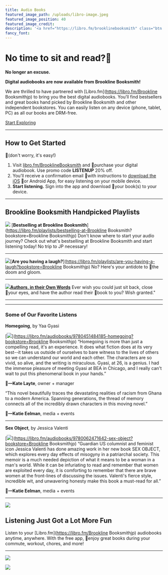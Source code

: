```yaml
---
title: Audio Books
featured_image_path: /uploads/libro-image.jpeg
featured_image_position: 40
featured_image_credit:
description: '<a href="https://libro.fm/brooklinebooksmith" class="btn btn-primary">Libro.fm</a>'
fancy_font:
---
```


# No time to sit and read?
**No longer an excuse.**

**Digital audiobooks are now available from Brookline Booksmith!**

We are thrilled to have partnered with [Libro.fm](https://libro.fm/Brookline Booksmithjp) to bring you the best digital audiobooks. You’ll find bestsellers and great books hand picked by Brookline Booksmith and other independent bookstores. You can easily listen on any device (phone, tablet, PC) as all our books are DRM-free.




<a href="https://libro.fm/brooklinebooksmith" class="btn btn-primary">Start Exploring</a>




* * *


## **How to Get Started**
(don't worry, it's easy!)

1. Visit [libro.fm/BrooklineBooksmith](https://libro.fm/brooklinebooksmith) and purchase your digital audiobook. Use promo code **LISTENUP** 20% off.
2. You’ll receive a confirmation email with instructions to [download the iOS](https://itunes.apple.com/us/app/libro.fm/id1057776523) or Android App, for easy listening on your mobile device.
3. **Start listening.** Sign into the app and download your book(s) to your device.



* * *


## **Brookline Booksmith Handpicked Playlists**

![](http://static1.squarespace.com/static/55395080e4b03e1f32a4dbe2/t/576c6fcbe4fcb5bcdb3bb02f/1466724303234/?format=500w) [**Bestselling at Brookline Booksmith**](https://libro.fm/playlists/bestselling-at-Brookline Booksmith?bookstore=Brookline Booksmithjp)
Don't know where to start your audio journey? Check out what's bestselling at Brookline Booksmith and start listening today! No trip to JP necessary!


---


![](http://static1.squarespace.com/static/55395080e4b03e1f32a4dbe2/t/576c6fdde4fcb5bcdb3bb109/1466724355384/?format=500w)[**Are you having a laugh?**](https://libro.fm/playlists/are-you-having-a-laugh?bookstore=Brookline Booksmithjp) No? Here's your antidote to the doom and gloom.


---


![](http://static1.squarespace.com/static/55395080e4b03e1f32a4dbe2/t/576c701a579fb30cbdeb8b70/1466724411142/?format=500w)[**Authors, in their Own Words**](https://libro.fm/playlists/authors-in-their-own-words?bookstore=Brookline) Ever wish you could just sit back, close your eyes, and have the author read their book to you? Wish granted."


---

* * *


### Some of Our Favorite Listens


**Homegoing**, by Yaa Gyasi

[![](http://static1.squarespace.com/static/55395080e4b03e1f32a4dbe2/t/576c70cee4fcb5bcdb3bb8fc/1466724735970/?format=500w)](https://libro.fm/audiobooks/9780451484185-homegoing?bookstore=Brookline Booksmithjp) “Homegoing is more than just a compelling read, it's an experience. It does what fiction does at its very best--it takes us outside of ourselves to bare witness to the lives of others so we can understand our world and each other. The characters are so vivid, so alive, and the writing is miraculous. Gyasi, at 26, is a genius. I had the immense pleasure of meeting Gyasi at BEA in Chicago, and I really can't wait to put this phenomenal book in your hands.”

**—Kate Layte**, owner + manager

“This novel beautifully traces the devastating realities of racism from Ghana to a modern America. Spanning generations, the thread of memory connects all of the incredibly drawn characters in this moving novel.”

**—Katie Eelman**, media + events


---


**Sex Object**, by Jessica Valenti

[![](http://static1.squarespace.com/static/55395080e4b03e1f32a4dbe2/t/576c710d59cc68e22a3179fe/1466724695471/?format=500w)](https://libro.fm/audiobooks/9780062471642-sex-object?bookstore=Brookline Booksmithjp) “Guardian US columnist and feminist icon Jessica Valenti has done amazing work in her new book SEX OBJECT, which explores every day effects of misogyny in a patriarchal society. This memoir is a much needed depiction of what it means to be a woman in a man's world. While it can be infuriating to read and remember that women are exploited every day, it is comforting to remember that there are brave women at the front-lines of discussing the issues. Valenti's fierce style, incredible wit, and unwavering honesty make this book a must-read for all.”

**—Katie Eelman**, media + events




* * *

![](http://static1.squarespace.com/static/55395080e4b03e1f32a4dbe2/t/576c727820099eb271902613/1466725005693/?format=1000w)



## **Listening Just Got a Lot More Fun**

Listen to your [Libro.fm](https://libro.fm/Brookline Booksmithjp) audiobooks anytime, anywhere. With the free app, enjoy great books during your commute, workout, chores, and more!

---

[![](http://static1.squarespace.com/static/55395080e4b03e1f32a4dbe2/t/576c7258e4fcb5bcdb3bc580/1469814711939/?format=500w)](https://itunes.apple.com/us/app/libro.fm/id1057776523)


[![](http://static1.squarespace.com/static/55395080e4b03e1f32a4dbe2/t/579b97ebe3df288505014b58/1469814772087/?format=500w)](https://play.google.com/store/apps/details?id=fm.libro.librofm)
